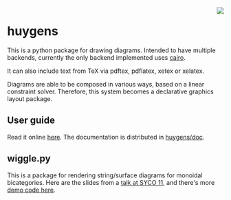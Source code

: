 
<img src="huygens/doc/images/Christiaan_Huygens.png" align="right" />

huygens
=======

This is a python package for drawing diagrams.
Intended to have multiple backends, currently the only
backend implemented uses [cairo](https://www.cairographics.org/).

It can also include text from TeX via pdftex, pdflatex, xetex or xelatex.

Diagrams are able to be composed in various ways, based 
on a linear constraint solver. Therefore, this system becomes
a declarative graphics layout package.

User guide
----------

Read it online 
[here](https://arrowtheory.com/huygens/huygens/doc/index.html).
The documentation is distributed in [huygens/doc](huygens/doc/). 

wiggle.py
----------

This is a package for rendering string/surface diagrams
for monoidal bicategories. 
Here are 
the slides from a [talk at SYCO 11](https://arrowtheory.com/wiggle.pdf),
and there's more [demo code here](https://arrowtheory.com/wiggle_demo.pdf).



